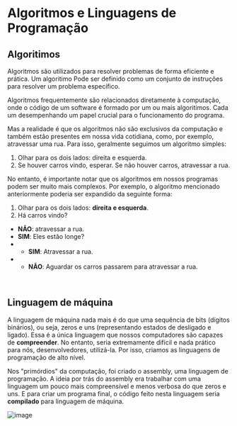 # Algoritmos e Linguagens de Programação

## Algoritimos
Algoritmos são utilizados para resolver problemas de forma eficiente e prática. Um algoritimo Pode ser definido como um conjunto de instruções para resolver um problema específico.

Algoritmos frequentemente são relacionados diretamente à computação, onde o código de um software é formado por um ou mais algoritimos. Cada um desempenhando um papel crucial para o funcionamento do programa.

Mas a realidade é que os algoritmos não são exclusivos da computação e também estão presentes em nossa vida cotidiana, como, por exemplo, atravessar uma rua. Para isso, geralmente seguimos um algoritmo simples:

1. Olhar para os dois lados: direita e esquerda.
2. Se houver carros vindo, esperar. Se não houver carros, atravessar a rua.

No entanto, é importante notar que os algoritmos em nossos programas podem ser muito mais complexos. Por exemplo, o algoritmo mencionado anteriormente poderia ser expandido da seguinte forma:

1. Olhar para os dois lados: __direita e esquerda__.
2. Há carros vindo?
+ __NÃO__: atravessar a rua.
+ __SIM__: Eles estão longe?
+ + __SIM__: Atravessar a rua.
+ + __NÃO__: Aguardar os carros passarem para atravessar a rua.

<br>

## Linguagem de máquina
A linguagem de máquina nada mais é do que uma sequência de bits (dígitos binários), ou seja, zeros e uns (representando estados de desligado e ligado). Essa é a única linguagem que nossos computadores são capazes de __compreender__. No entanto, seria extremamente difícil e nada prático para nós, desenvolvedores, utilizá-la. Por isso, criamos as linguagens de programação de alto nível.

Nos "primórdios" da computação, foi criado o assembly, uma linguagem de programação. A ideia por trás do assembly era trabalhar com uma linguagem um pouco mais compreensível e menos verbosa do que zeros e uns. E para criar um programa final, o código feito nesta linguagem seria __compilado__ para linguagem de máquina.



![image](https://github.com/FireguiQueen/Java/assets/98475125/3a238f1d-3a33-437c-9d0a-b1e999cc6601)

